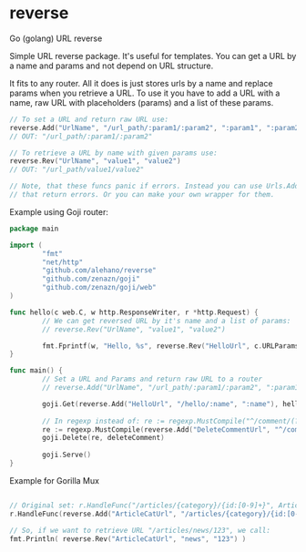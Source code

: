 # reverse
Go (golang) URL reverse

Simple URL reverse package. It's useful for templates. You can get a URL by a name and params and not depend on URL structure.

It fits to any router. All it does is just stores urls by a name and replace params when you retrieve a URL.
To use it you have to add a URL with a name, raw URL with placeholders (params) and a list of these params.

```go
// To set a URL and return raw URL use:
reverse.Add("UrlName", "/url_path/:param1/:param2", ":param1", ":param2")
// OUT: "/url_path/:param1/:param2"

// To retrieve a URL by name with given params use:
reverse.Rev("UrlName", "value1", "value2")
// OUT: "/url_path/value1/value2"

// Note, that these funcs panic if errors. Instead you can use Urls.Add() and Urls.Reverse() 
// that return errors. Or you can make your own wrapper for them.
```

Example using Goji router:

```go
package main

import (
        "fmt"
        "net/http"
        "github.com/alehano/reverse"
        "github.com/zenazn/goji"
        "github.com/zenazn/goji/web"
)

func hello(c web.C, w http.ResponseWriter, r *http.Request) {
        // We can get reversed URL by it's name and a list of params:
        // reverse.Rev("UrlName", "value1", "value2")

        fmt.Fprintf(w, "Hello, %s", reverse.Rev("HelloUrl", c.URLParams["name"]))
}

func main() {
        // Set a URL and Params and return raw URL to a router
        // reverse.Add("UrlName", "/url_path/:param1/:param2", ":param1", ":param2")

        goji.Get(reverse.Add("HelloUrl", "/hello/:name", ":name"), hello)
        
        // In regexp instead of: re := regexp.MustCompile("^/comment/(?P<id>\\d+)$")
        re := regexp.MustCompile(reverse.Add("DeleteCommentUrl", "^/comment/(?P<id>\\d+)$", "(?P<id>\\d+)$"))
        goji.Delete(re, deleteComment)
        
        goji.Serve()
}
```

Example for Gorilla Mux

```go

// Original set: r.HandleFunc("/articles/{category}/{id:[0-9]+}", ArticleHandler)
r.HandleFunc(reverse.Add("ArticleCatUrl", "/articles/{category}/{id:[0-9]+}", "{category}", "{id:[0-9]+}"), ArticleHandler)

// So, if we want to retrieve URL "/articles/news/123", we call:
fmt.Println( reverse.Rev("ArticleCatUrl", "news", "123") )

```